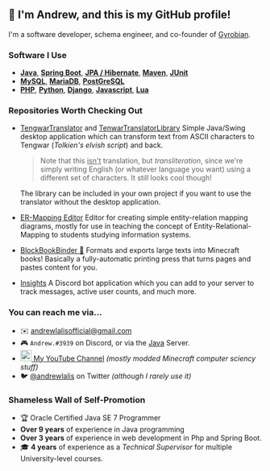 ## 👋 I'm Andrew, and this is my GitHub profile!

I'm a software developer, schema engineer, and co-founder of [Gyrobian](https://www.gyrobian.nl/).

### Software I Use

* [**Java**](https://en.wikipedia.org/wiki/Java_(programming_language)), [**Spring Boot**](https://spring.io/projects/spring-boot), [**JPA / Hibernate**](https://hibernate.org/), [**Maven**](https://maven.apache.org/), [**JUnit**](https://junit.org/junit5/)
* [**MySQL**](https://www.mysql.com/), [**MariaDB**](https://mariadb.com/), [**PostGreSQL**](https://www.postgresql.org/)
* [**PHP**](https://www.php.net/), [**Python**](https://www.python.org/), [**Django**](https://www.djangoproject.com/), [**Javascript**](https://en.wikipedia.org/wiki/JavaScript), [**Lua**](http://www.lua.org/)


### Repositories Worth Checking Out
- [TengwarTranslator](https://github.com/andrewlalis/TengwarTranslator) and [TenwarTranslatorLibrary](https://github.com/andrewlalis/TengwarTranslatorLibrary) Simple Java/Swing desktop application which can transform text from ASCII characters to Tengwar (*Tolkien's elvish script*) and back.

  > Note that this <u>isn't</u> translation, but *transliteration*, since we're simply writing English (or whatever language you want) using a different set of characters. It still looks cool though!

  The library can be included in your own project if you want to use the translator without the desktop application.

- [ER-Mapping Editor](https://github.com/andrewlalis/EntityRelationMappingEditor) Editor for creating simple entity-relation mapping diagrams, mostly for use in teaching the concept of Entity-Relational-Mapping to students studying information systems.

- [BlockBookBinder 📕](https://github.com/andrewlalis/BlockBookBinder) Formats and exports large texts into Minecraft books! Basically a fully-automatic printing press that turns pages and pastes content for you.

- [Insights](https://github.com/Java-Discord/InsightsBot) A Discord bot application which you can add to your server to track messages, active user counts, and much more.

### You can reach me via...

- ✉️ <andrewlalisofficial@gmail.com>
- 🎮 `Andrew.#3939` on Discord, or via the [Java](https://join.javadiscord.net) Server.
- [<img alt="Andrew Lalis | YouTube" width="22px" src="https://cdn.jsdelivr.net/npm/simple-icons@v3/icons/youtube.svg" /> My YouTube Channel](https://www.youtube.com/channel/UC9X4mx6-ObPUB6-ud2IGAFQ) *(mostly modded Minecraft computer sciency stuff)*
- 🐦 [@andrewlalis](https://twitter.com/andrewlalis) on Twitter *(although I rarely use it)*

### Shameless Wall of Self-Promotion

- 🏆 Oracle Certified Java SE 7 Programmer
- **Over 9 years** of experience in Java programming
- **Over 3 years** of experience in web development in Php and Spring Boot.
- 🎓 **4 years** of experience as a *Technical Supervisor* for multiple University-level courses.
